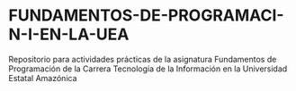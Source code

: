 # FUNDAMENTOS-DE-PROGRAMACI-N-I-EN-LA-UEA
Repositorio para actividades prácticas de la asignatura Fundamentos de Programación de la Carrera Tecnología de la Información en la Universidad Estatal Amazónica
